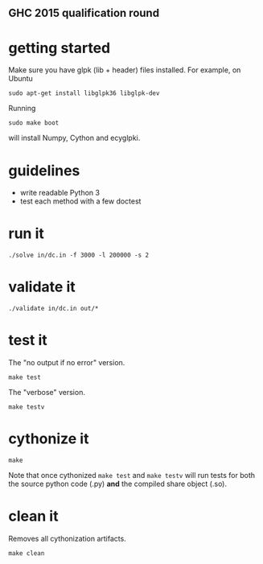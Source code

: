 ## GHC 2015 qualification round

# getting started

Make sure you have glpk (lib + header) files installed.
For example, on Ubuntu

	sudo apt-get install libglpk36 libglpk-dev

Running

	sudo make boot

will install Numpy, Cython and ecyglpki.

# guidelines

  - write readable Python 3
  - test each method with a few doctest

# run it

	./solve in/dc.in -f 3000 -l 200000 -s 2

# validate it

	./validate in/dc.in out/*

# test it

The "no output if no error" version.

	make test

The "verbose" version.

	make testv

# cythonize it

	make

Note that once cythonized `make test` and `make testv` will run tests for both
the source python code (.py) **and** the compiled share object (.so).

# clean it

Removes all cythonization artifacts.

	make clean
